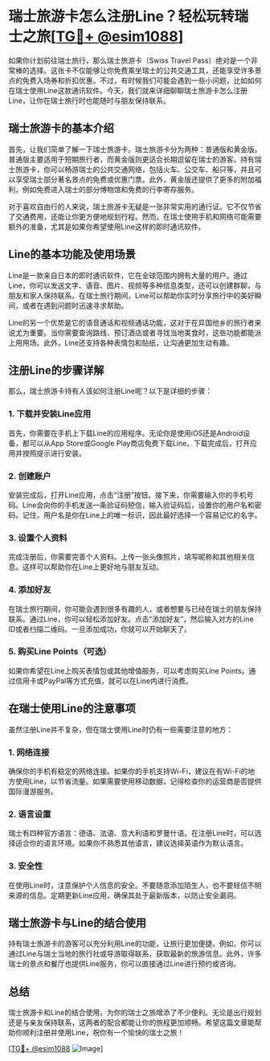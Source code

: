# 瑞士旅游卡怎么注册Line？轻松玩转瑞士之旅[[TG💪+ @esim1088](https://t.me/s/esim1088)]

如果你计划前往瑞士旅行，那么瑞士旅游卡（Swiss Travel Pass）绝对是一个非常棒的选择。这张卡不仅能够让你免费乘坐瑞士的公共交通工具，还能享受许多景点的免费入场券和折扣优惠。不过，有时候我们可能会遇到一些小问题，比如如何在瑞士使用Line这款通讯软件。今天，我们就来详细聊聊瑞士旅游卡怎么注册Line，让你在瑞士旅行时也能随时与朋友保持联系。

## 瑞士旅游卡的基本介绍

首先，让我们简单了解一下瑞士旅游卡。瑞士旅游卡分为两种：普通版和黄金版。普通版主要适用于短期旅行者，而黄金版则更适合长期逗留在瑞士的游客。持有瑞士旅游卡，你可以畅游瑞士的公共交通网络，包括火车、公交车、船只等，并且可以享受瑞士部分著名景点的免费或优惠门票。此外，黄金版还提供了更多的附加福利，例如免费进入瑞士的部分博物馆和免费的行李寄存服务。

对于喜欢自由行的人来说，瑞士旅游卡无疑是一张非常实用的通行证。它不仅节省了交通费用，还能让你更方便地规划行程。然而，在瑞士使用手机和网络可能需要额外的准备，尤其是如果你希望使用Line这样的即时通讯软件。

## Line的基本功能及使用场景

Line是一款来自日本的即时通讯软件，它在全球范围内拥有大量的用户。通过Line，你可以发送文字、语音、图片、视频等多种信息类型，还可以创建群聊，与朋友和家人保持联系。在瑞士旅行期间，Line可以帮助你实时分享旅行中的美好瞬间，或者在遇到问题时迅速寻求帮助。

Line的另一个优势是它的语音通话和视频通话功能，这对于在异国他乡的旅行者来说尤为重要。当你需要查询路线、预订酒店或者寻找当地美食时，这些功能都能派上用用场。此外，Line还支持各种表情包和贴纸，让沟通更加生动有趣。

## 注册Line的步骤详解

那么，瑞士旅游卡持有人该如何注册Line呢？以下是详细的步骤：

### 1. 下载并安装Line应用

首先，你需要在手机上下载Line的应用程序。无论你是使用iOS还是Android设备，都可以从App Store或Google Play商店免费下载Line。下载完成后，打开应用并按照提示进行安装。

### 2. 创建账户

安装完成后，打开Line应用，点击“注册”按钮。接下来，你需要输入你的手机号码。Line会向你的手机发送一条验证码短信，输入验证码后，设置你的用户名和密码。记住，用户名是你在Line上的唯一标识，因此最好选择一个容易记忆的名字。

### 3. 设置个人资料

完成注册后，你需要完善个人资料。上传一张头像照片，填写昵称和其他相关信息。这样可以帮助你在Line上更好地与朋友互动。

### 4. 添加好友

在瑞士旅行期间，你可能会遇到很多有趣的人，或者想要与已经在瑞士的朋友保持联系。通过Line，你可以轻松添加好友。点击“添加好友”，然后输入对方的Line ID或者扫描二维码。一旦添加成功，你就可以开始聊天了。

### 5. 购买Line Points（可选）

如果你希望在Line上购买表情包或其他增值服务，可以考虑购买Line Points。通过信用卡或PayPal等方式充值，就可以在Line内进行消费。

## 在瑞士使用Line的注意事项

虽然注册Line并不复杂，但在瑞士使用Line时仍有一些需要注意的地方：

### 1. 网络连接

确保你的手机有稳定的网络连接。如果你的手机支持Wi-Fi，建议在有Wi-Fi的地方使用Line，以节省流量。如果需要使用移动数据，记得检查你的运营商是否提供国际漫游服务。

### 2. 语言设置

瑞士有四种官方语言：德语、法语、意大利语和罗曼什语。在注册Line时，可以选择适合你的语言环境。如果你不熟悉其他语言，建议选择英语作为默认语言。

### 3. 安全性

在使用Line时，注意保护个人信息的安全。不要随意添加陌生人，也不要轻信不明来源的信息。定期更新Line应用，确保其处于最新版本，以防止安全漏洞。

## 瑞士旅游卡与Line的结合使用

持有瑞士旅游卡的游客可以充分利用Line的功能，让旅行更加便捷。例如，你可以通过Line与瑞士当地的旅行社或导游取得联系，获取最新的旅游信息。此外，许多瑞士的景点和餐厅也提供Line服务，你可以直接通过Line进行预约或咨询。

## 总结

瑞士旅游卡和Line的结合使用，为你的瑞士之旅增添了不少便利。无论是出行规划还是与亲友保持联系，这两者的配合都能让你的旅程更加顺畅。希望这篇文章能帮助你顺利注册并使用Line，祝你有一个愉快的瑞士之旅！

[[TG💪+ @esim1088](https://t.me/s/esim1088) ![Image](https://i.postimg.cc/4NQfJmqS/Snipaste-2025-05-13-00-14-12.png)]